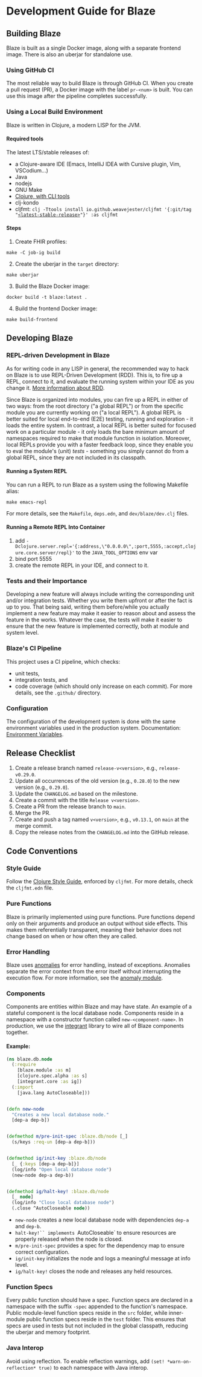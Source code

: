 # Development Guide for Blaze

## Building Blaze

Blaze is built as a single Docker image, along with a separate frontend image.
There is also an uberjar for standalone use.

### Using GitHub CI

The most reliable way to build Blaze is through GitHub CI. When you create a pull request (PR), a Docker image with the label `pr-<num>` is built. You can use this image after the pipeline completes successfully.

### Using a Local Build Environment

Blaze is written in Clojure, a modern LISP for the JVM.

#### Required tools

The latest LTS/stable releases of:
* a Clojure-aware IDE (Emacs, IntelliJ IDEA with Cursive plugin, Vim, VSCodium...)
* Java
* nodejs
* GNU Make
* [Clojure, with CLI tools](https://clojure.org/guides/install_clojure)
* clj-kondo
* cljfmt: `clj -Ttools install io.github.weavejester/cljfmt '{:git/tag "`[`<latest-stable-release>`](https://github.com/weavejester/cljfmt/releases/latest)`"}' :as cljfmt`

#### Steps


1. Create FHIR profiles:

```make -C job-ig build```

2. Create the uberjar in the `target` directory:

```make uberjar```

3. Build the Blaze Docker image:

```docker build -t blaze:latest .```

4. Build the frontend Docker image:

```make build-frontend```

## Developing Blaze

### REPL-driven Development in Blaze

As for writing code in any LISP in general, the recommended way to hack on Blaze is to use REPL-Driven Development (RDD). This is, to fire up a REPL, connect to it, and evaluate the running system within your IDE as you change it. [More information about RDD](https://clojure.org/guides/repl/introduction).

Since Blaze is organized into modules, you can fire up a REPL in either of two ways: from the root directory ("a global REPL") or from the specific module you are currently working on ("a local REPL"). A global REPL is better suited for local end-to-end (E2E) testing, running and exploration - it loads the entire system. In contrast, a local REPL is better suited for focused work on a particular module - it only loads the bare minimum amount of namespaces required to make that module function in isolation. Moreover, local REPLs provide you with a faster feedback loop, since they enable you to eval the module's (unit) *tests* - something you simply cannot do from a global REPL, since they are not included in its classpath.

#### Running a System REPL

You can run a REPL to run Blaze as a system using the following Makefile alias:

```make emacs-repl```

For more details, see the `Makefile`, `deps.edn`, and `dev/blaze/dev.clj` files.

#### Running a Remote REPL Into Container

1. add `-Dclojure.server.repl='{:address,\"0.0.0.0\",:port,5555,:accept,clojure.core.server/repl}'` to the `JAVA_TOOL_OPTIONS` env var
2. bind port 5555
3. create the remote REPL in your IDE, and connect to it.


### Tests and their Importance

Developing a new feature will always include writing the corresponding unit and/or integration tests. Whether you write them upfront or after the fact is up to you. That being said, writing them before/while you actually implement a new feature may make it easier to reason about and assess the feature in the works. Whatever the case, the tests will make it easier to ensure that the new feature is implemented correctly, both at module and system level.

### Blaze's CI Pipeline

This project uses a CI pipeline, which checks:
* unit tests,
* integration tests, and
* code coverage (which should only increase on each commit).
For more details, see the  `.github/` directory.

### Configuration

The configuration of the development system is done with the same environment variables used in the production system.
Documentation: [Environment Variables](docs/deployment/environment-variables.md).

## Release Checklist

1. Create a release branch named `release-v<version>`, e.g., `release-v0.29.0`.
2. Update all occurrences of the old version (e.g., `0.28.0`) to the new version (e.g., `0.29.0`).
3. Update the `CHANGELOG.md` based on the milestone.
4. Create a commit with the title `Release v<version>`.
5. Create a PR from the release branch to `main`.
6. Merge the PR.
7. Create and push a tag named `v<version>`, e.g., `v0.13.1`, on `main` at the merge commit.
8. Copy the release notes from the `CHANGELOG.md` into the GitHub release.

## Code Conventions

### Style Guide

Follow the [Clojure Style Guide][2], enforced by `cljfmt`. For more details, check the `cljfmt.edn` file.

### Pure Functions

Blaze is primarily implemented using pure functions. Pure functions depend only on their arguments and produce an output without side effects. This makes them referentially transparent, meaning their behavior does not change based on when or how often they are called.

### Error Handling

Blaze uses [anomalies][3] for error handling, instead of exceptions. Anomalies separate the error context from the error itself without interrupting the execution flow. For more information, see the [anomaly module](modules/anomaly/).

### Components

Components are entities within Blaze and may have state.
An example of a stateful component is the local database node.
Components reside in a namespace with a constructor function called `new-<component-name>`.
In production, we use the [integrant][1] library to wire all of Blaze components together.

#### Example:

```clojure
(ns blaze.db.node
  (:require
    [blaze.module :as m]
    [clojure.spec.alpha :as s]
    [integrant.core :as ig])
  (:import
    [java.lang AutoCloseable]))


(defn new-node
  "Creates a new local database node."
  [dep-a dep-b])


(defmethod m/pre-init-spec :blaze.db/node [_]
  (s/keys :req-un [dep-a dep-b]))


(defmethod ig/init-key :blaze.db/node
  [_ {:keys [dep-a dep-b]}]
  (log/info "Open local database node")
  (new-node dep-a dep-b))


(defmethod ig/halt-key! :blaze.db/node
  [_ node]
  (log/info "Close local database node")
  (.close ^AutoCloseable node))
```

* `new-node` creates a new local database node with dependencies `dep-a` and `dep-b`.
* `halt-key!`` implements `AutoCloseable` to ensure resources are properly released when the node is closed.
* `m/pre-init-spec` provides a spec for the dependency map to ensure correct configuration.
* `ig/init-key` initializes the node and logs a meaningful message at info level.
* `ig/halt-key!` closes the node and releases any held resources.

### Function Specs

Every public function should have a spec. Function specs are declared in a namespace with the suffix `-spec` appended to the function's namespace. Public module-level function specs reside in the `src` folder, while inner-module public function specs reside in the `test` folder. This ensures that specs are used in tests but not included in the global classpath, reducing the uberjar and memory footprint.

### Java Interop

Avoid using reflection. To enable reflection warnings, add `(set! *warn-on-reflection* true)` to each namespace with Java interop.

[1]: <https://github.com/weavejester/integrant>
[2]: <https://github.com/bbatsov/clojure-style-guide>
[3]: <https://github.com/cognitect-labs/anomalies/>
